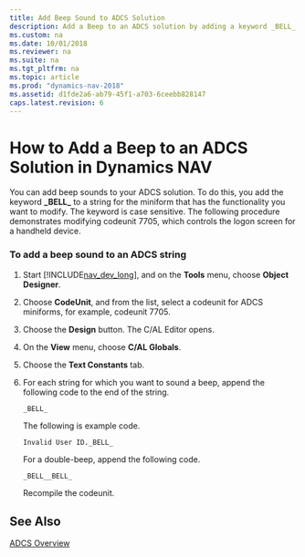 ```yaml
---
title: Add Beep Sound to ADCS Solution
description: Add a Beep to an ADCS solution by adding a keyword _BELL_ to a string for the miniform that has the functionality you want to modify.
ms.custom: na
ms.date: 10/01/2018
ms.reviewer: na
ms.suite: na
ms.tgt_pltfrm: na
ms.topic: article
ms.prod: "dynamics-nav-2018"
ms.assetid: d1fde2a6-ab79-45f1-a703-6ceebb828147
caps.latest.revision: 6
---
```

# How to Add a Beep to an ADCS Solution in Dynamics NAV
You can add beep sounds to your ADCS solution. To do this, you add the keyword **\_BELL\_** to a string for the miniform that has the functionality you want to modify. The keyword is case sensitive. The following procedure demonstrates modifying codeunit 7705, which controls the logon screen for a handheld device.  
  
### To add a beep sound to an ADCS string  
  
1.  Start [!INCLUDE[nav_dev_long](includes/nav_dev_long_md.md)], and on the **Tools** menu, choose **Object Designer**.  
  
2.  Choose **CodeUnit**, and from the list, select a codeunit for ADCS miniforms, for example, codeunit 7705.  
  
3.  Choose the **Design** button. The C/AL Editor opens.  
  
4.  On the **View** menu, choose **C/AL Globals**.  
  
5.  Choose the **Text Constants** tab.  
  
6.  For each string for which you want to sound a beep, append the following code to the end of the string.  
  
    ```  
    _BELL_  
    ```  
  
     The following is example code.  
  
    ```  
    Invalid User ID._BELL_  
    ```  
  
     For a double-beep, append the following code.  
  
    ```  
    _BELL__BELL_  
    ```  
  
     Recompile the codeunit.  
  
## See Also  
 [ADCS Overview](ADCS-Overview.md)